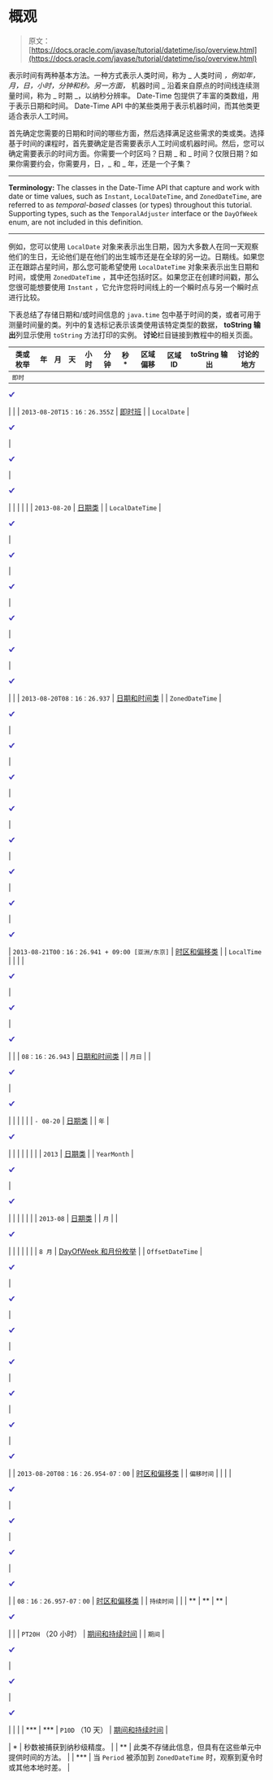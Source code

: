 # 概观

> 原文： [https://docs.oracle.com/javase/tutorial/datetime/iso/overview.html](https://docs.oracle.com/javase/tutorial/datetime/iso/overview.html)

表示时间有两种基本方法。一种方式表示人类时间，称为 _ 人类时间 _，例如年，月，日，小时，分钟和秒。另一方面，_ 机器时间 _ 沿着来自原点的时间线连续测量时间，称为 _ 时期 _，以纳秒分辨率。 Date-Time 包提供了丰富的类数组，用于表示日期和时间。 Date-Time API 中的某些类用于表示机器时间，而其他类更适合表示人工时间。

首先确定您需要的日期和时间的哪些方面，然后选择满足这些需求的类或类。选择基于时间的课程时，首先要确定是否需要表示人工时间或机器时间。然后，您可以确定需要表示的时间方面。你需要一个时区吗？日期 _ 和 _ 时间？仅限日期？如果你需要约会，你需要月，日，_ 和 _ 年，还是一个子集？

* * *

**Terminology:** The classes in the Date-Time API that capture and work with date or time values, such as `Instant`, `LocalDateTime`, and `ZonedDateTime`, are referred to as _temporal-based_ classes (or types) throughout this tutorial. Supporting types, such as the `TemporalAdjuster` interface or the `DayOfWeek` enum, are not included in this definition.

* * *

例如，您可以使用 `LocalDate` 对象来表示出生日期，因为大多数人在同一天观察他们的生日，无论他们是在他们的出生城市还是在全球的另一边。日期线。如果您正在跟踪占星时间，那么您可能希望使用 `LocalDateTime` 对象来表示出生日期和时间，或使用 `ZonedDateTime` ，其中还包括时区。如果您正在创建时间戳，那么您很可能想要使用 `Instant` ，它允许您将时间线上的一个瞬时点与另一个瞬时点进行比较。

下表总结了存储日期和/或时间信息的 `java.time` 包中基于时间的类，或者可用于测量时间量的类。列中的复选标记表示该类使用该特定类型的数据， **toString 输出**列显示使用 `toString` 方法打印的实例。 **讨论**栏目链接到教程中的相关页面。

| 类或枚举 | 年 | 月 | 天 | 小时 | 分钟 | 秒* | 区域偏移 | 区域 ID | toString 输出 | 讨论的地方 |
| --- | --- | --- | --- | --- | --- | --- | --- | --- | --- | --- |
| `即时` |  |  |  |  |  | 

![checked](img/12bd475494acc0d71eb308e2275a6457.jpg)

 |  |  | `2013-08-20T15：16：26.355Z` | [即时班](instant.html) |
| `LocalDate` | 

![checked](img/12bd475494acc0d71eb308e2275a6457.jpg)

 | 

![checked](img/12bd475494acc0d71eb308e2275a6457.jpg)

 | 

![checked](img/12bd475494acc0d71eb308e2275a6457.jpg)

 |  |  |  |  |  | `2013-08-20` | [日期类](date.html) |
| `LocalDateTime` | 

![checked](img/12bd475494acc0d71eb308e2275a6457.jpg)

 | 

![checked](img/12bd475494acc0d71eb308e2275a6457.jpg)

 | 

![checked](img/12bd475494acc0d71eb308e2275a6457.jpg)

 | 

![checked](img/12bd475494acc0d71eb308e2275a6457.jpg)

 | 

![checked](img/12bd475494acc0d71eb308e2275a6457.jpg)

 | 

![checked](img/12bd475494acc0d71eb308e2275a6457.jpg)

 |  |  | `2013-08-20T08：16：26.937` | [日期和时间类](datetime.html) |
| `ZonedDateTime` | 

![checked](img/12bd475494acc0d71eb308e2275a6457.jpg)

 | 

![checked](img/12bd475494acc0d71eb308e2275a6457.jpg)

 | 

![checked](img/12bd475494acc0d71eb308e2275a6457.jpg)

 | 

![checked](img/12bd475494acc0d71eb308e2275a6457.jpg)

 | 

![checked](img/12bd475494acc0d71eb308e2275a6457.jpg)

 | 

![checked](img/12bd475494acc0d71eb308e2275a6457.jpg)

 | 

![checked](img/12bd475494acc0d71eb308e2275a6457.jpg)

 | 

![checked](img/12bd475494acc0d71eb308e2275a6457.jpg)

 | `2013-08-21T00：16：26.941 + 09:00 [亚洲/东京]` | [时区和偏移类](timezones.html) |
| `LocalTime` |  |  |  | 

![checked](img/12bd475494acc0d71eb308e2275a6457.jpg)

 | 

![checked](img/12bd475494acc0d71eb308e2275a6457.jpg)

 | 

![checked](img/12bd475494acc0d71eb308e2275a6457.jpg)

 |  |  | `08：16：26.943` | [日期和时间类](datetime.html) |
| `月日` |  | 

![checked](img/12bd475494acc0d71eb308e2275a6457.jpg)

 | 

![checked](img/12bd475494acc0d71eb308e2275a6457.jpg)

 |  |  |  |  |  | `- 08-20` | [日期类](date.html) |
| `年` | 

![checked](img/12bd475494acc0d71eb308e2275a6457.jpg)

 |  |  |  |  |  |  |  | `2013` | [日期类](date.html) |
| `YearMonth` | 

![checked](img/12bd475494acc0d71eb308e2275a6457.jpg)

 | 

![checked](img/12bd475494acc0d71eb308e2275a6457.jpg)

 |  |  |  |  |  |  | `2013-08` | [日期类](date.html) |
| `月` |  | 

![checked](img/12bd475494acc0d71eb308e2275a6457.jpg)

 |  |  |  |  |  |  | `8 月` | [DayOfWeek 和月份枚举](enum.html) |
| `OffsetDateTime` | 

![checked](img/12bd475494acc0d71eb308e2275a6457.jpg)

 | 

![checked](img/12bd475494acc0d71eb308e2275a6457.jpg)

 | 

![checked](img/12bd475494acc0d71eb308e2275a6457.jpg)

 | 

![checked](img/12bd475494acc0d71eb308e2275a6457.jpg)

 | 

![checked](img/12bd475494acc0d71eb308e2275a6457.jpg)

 | 

![checked](img/12bd475494acc0d71eb308e2275a6457.jpg)

 | 

![checked](img/12bd475494acc0d71eb308e2275a6457.jpg)

 |  | `2013-08-20T08：16：26.954-07：00` | [时区和偏移类](timezones.html) |
| `偏移时间` |  |  |  | 

![checked](img/12bd475494acc0d71eb308e2275a6457.jpg)

 | 

![checked](img/12bd475494acc0d71eb308e2275a6457.jpg)

 | 

![checked](img/12bd475494acc0d71eb308e2275a6457.jpg)

 | 

![checked](img/12bd475494acc0d71eb308e2275a6457.jpg)

 |  | `08：16：26.957-07：00` | [时区和偏移类](timezones.html) |
| `持续时间` |  |  | ** | ** | ** | 

![checked](img/12bd475494acc0d71eb308e2275a6457.jpg)

 |  |  | `PT20H` （20 小时） | [期间和持续时间](period.html) |
| `期间` | 

![checked](img/12bd475494acc0d71eb308e2275a6457.jpg)

 | 

![checked](img/12bd475494acc0d71eb308e2275a6457.jpg)

 | 

![checked](img/12bd475494acc0d71eb308e2275a6457.jpg)

 |  |  |  | *** | *** | `P10D` （10 天） | [期间和持续时间](period.html) |

| * | 秒数被捕获到纳秒级精度。 |
| ** | 此类不存储此信息，但具有在这些单元中提供时间的方法。 |
| *** | 当 `Period` 被添加到 `ZonedDateTime` 时，观察到夏令时或其他本地时差。 |